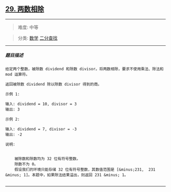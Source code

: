 ## [29. 两数相除](https://leetcode-cn.com/problems/divide-two-integers/)

---

> 难度: 中等

> 分类:  [数学](https://leetcode-cn.com/tag/math/)  [二分查找](https://leetcode-cn.com/tag/binary-search/) 

---

##### 题目描述

```
给定两个整数，被除数 dividend 和除数 divisor。将两数相除，要求不使用乘法、除法和 mod 运算符。

返回被除数 dividend 除以除数 divisor 得到的商。

示例 1:

输入: dividend = 10, divisor = 3
输出: 3

示例 2:

输入: dividend = 7, divisor = -3
输出: -2

说明:


	被除数和除数均为 32 位有符号整数。
	除数不为 0。
	假设我们的环境只能存储 32 位有符号整数，其数值范围是 [&minus;231,  231 &minus; 1]。本题中，如果除法结果溢出，则返回 231 &minus; 1。


```

---
